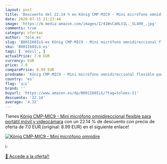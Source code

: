 ```yaml
---
layout: post
title: 'Descuento del 22.14 % en König CMP-MIC9 - Mini micrófono omnidire'
date: 2020-07-15 21:23:44
image: 'https://m.media-amazon.com/images/I/41WsCaHLV1L._SL400_.jpg'
comments: true
category: ofertas
author: 'tole.es'
slug: 'B001I60ILG-es König CMP-MIC9 - Mini micrófono omnidireccional flexible...'
sku: 'B001I60ILG-es'
tags: [ 'móvil', ]
actualPrice: 7.0 EUR
currency: EUR
price: 7.0
comparePrice: 8.99 EUR
prodname: 'König CMP-MIC9 - Mini micrófono omnidireccional flexible para portátil  móvil y videocámara'
country: 'es'
flag: '🇪🇸'
brand: ''
buyurl: 'https://www.amazon.es/dp/B001I60ILG/?tag=tolees-21'
descuento: '22.14'
average: '4.32'
---
```


Tienes [König CMP-MIC9 - Mini micrófono omnidireccional flexible para portátil  móvil y videocámara](https://www.amazon.es/dp/B001I60ILG/?tag=tolees-21) con un 22.14 % de descuento con precio de oferta de 7.0 EUR (original: 8.99 EUR) en el siguiente enlace!

[![König CMP-MIC9 - Mini micrófono omnidire](https://m.media-amazon.com/images/I/41WsCaHLV1L._SL400_.jpg)](https://www.amazon.es/dp/B001I60ILG/?tag=tolees-21)

ℹ️:


[🛒 Accede a la oferta!!](https://www.amazon.es/dp/B001I60ILG/?tag=tolees-21)
